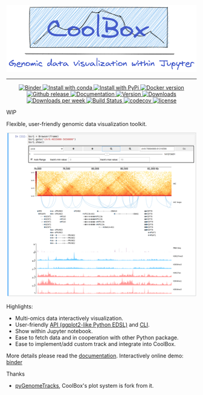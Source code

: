 <p align="center">
  <img src="docs/images/banner.png">
</p>

<hr>

<p align="center">

  <a href="https://mybinder.org/v2/gh/GangCaoLab/CoolBox/master?filepath=tests%2FTestRegion.ipynb">
    <img src="https://mybinder.org/badge_logo.svg" alt="Binder" />
  </a>
  
  <a href="https://anaconda.org/bioconda/coolbox">
    <img src="https://img.shields.io/conda/v/bioconda/coolbox" alt="Install with conda" />
  </a>
  
  
  <a href="https://pypi.python.org/pypi/coolbox/">
    <img src="https://img.shields.io/pypi/v/coolbox.svg" alt="Install with PyPi" />
  </a>
  
  <a href="https://hub.docker.com/r/nanguage/coolbox">
  	<img src="https://img.shields.io/docker/v/nanguage/coolbox?label=docker&logo=docker&sort=semver" alt="Docker version">
  </a>
  
  <a href="https://github.com/GangCaoLab/CoolBox/releases">
  	<img src="https://img.shields.io/github/v/release/gangcaolab/coolbox?include_prereleases&label=github" alt="Github release">
  </a>
 
  <a href="https://gangcaolab.github.io/CoolBox/index.html">
  	<img src="https://readthedocs.org/projects/ansicolortags/badge/?version=latest" alt="Documentation">
  </a>
  
  <a href="https://pypi.python.org/pypi/coolbox">
    <img src="https://img.shields.io/pypi/pyversions/coolbox.svg" alt="Version">
  </a>
  
  <a href="https://pepy.tech/project/coolbox">
    <img src="https://pepy.tech/badge/coolbox" alt="Downloads">
  </a>

  <a href="https://pepy.tech/project/coolbox">
    <img src="https://pepy.tech/badge/coolbox/week" alt="Downloads per week">
  </a>
  
  <a href="https://github.com/GangCaoLab/coolbox/actions/workflows/python-package-conda.yml">
    <img src="https://github.com/GangCaoLab/coolbox/actions/workflows/python-package-conda.yml/badge.svg" alt="Build Status">
  </a>

  <a href="https://codecov.io/gh/GangCalLab/coolbox">
    <img src="https://codecov.io/gh/GangCaoLab/coolbox/branch/master/graph/badge.svg" alt="codecov">
  </a>

  <a href="https://github.com/GangCaoLab/CoolBox/blob/master/LICENSE">
    <img src="https://img.shields.io/github/license/GangCaoLab/coolbox" alt="license">
  </a>

</p>


WIP

Flexible, user-friendly genomic data visualization toolkit. 

![](docs/images/title.png)

Highlights:

* Multi-omics data interactively visualization.
* User-friendly [API (ggplot2-like Python EDSL)](https://gangcaolab.github.io/CoolBox/quick_start_API.html) and [CLI](https://gangcaolab.github.io/CoolBox/quick_start_CLI.html).
* Show within Jupyter notebook.
* Ease to fetch data and in cooperation with other Python package.
* Ease to implement/add custom track and integrate into CoolBox.

More details please read the [documentation](https://gangcaolab.github.io/CoolBox/index.html).
Interactively online demo: [binder](https://mybinder.org/v2/gh/GangCaoLab/CoolBox/master?filepath=tests%2FTestRegion.ipynb)

Thanks

+ [pyGenomeTracks](https://github.com/deeptools/pyGenomeTracks),
CoolBox's plot system is fork from it.


